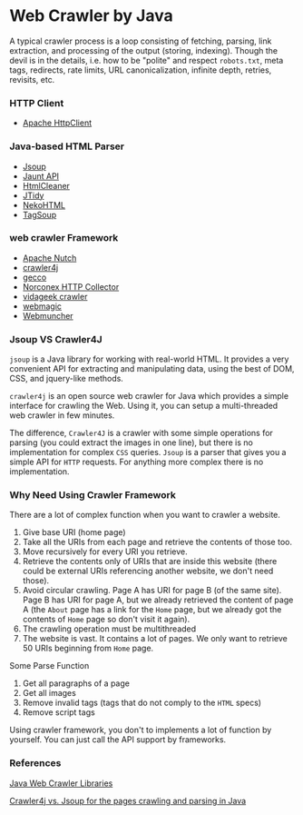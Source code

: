 # Web Crawler by Java

A typical crawler process is a loop consisting of fetching, parsing, link extraction, and processing of the output (storing, indexing). Though the devil is in the details, i.e. how to be "polite" and respect `robots.txt`, meta tags, redirects, rate limits, URL canonicalization, infinite depth, retries, revisits, etc.

### HTTP Client

- [Apache HttpClient](http://hc.apache.org/httpcomponents-client-ga/)

### Java-based HTML Parser

- [Jsoup](http://jsoup.org/)
- [Jaunt API](http://jaunt-api.com/)
- [HtmlCleaner](http://htmlcleaner.sourceforge.net/)
- [JTidy](http://jtidy.sourceforge.net/)
- [NekoHTML](http://nekohtml.sourceforge.net/)
- [TagSoup](http://ccil.org/~cowan/XML/tagsoup/)

### web crawler Framework

- [Apache Nutch](https://wiki.apache.org/nutch/FrontPage#What_is_Apache_Nutch.3F)
- [crawler4j](https://github.com/yasserg/crawler4j)
- [gecco](https://github.com/xtuhcy/gecco)
- [Norconex HTTP Collector](https://www.norconex.com/collectors/collector-http/flow)
- [vidageek crawler](https://github.com/vidageek/crawler)
- [webmagic](https://github.com/code4craft/webmagic)
- [Webmuncher](https://github.com/dadepo/Webmuncher)

### Jsoup VS Crawler4J

`jsoup` is a Java library for working with real-world HTML. It provides a very convenient API for extracting and manipulating data, using the best of DOM, CSS, and jquery-like methods.

`crawler4j` is an open source web crawler for Java which provides a simple interface for crawling the Web. Using it, you can setup a multi-threaded web crawler in few minutes.

The difference, `Crawler4J` is a crawler with some simple operations for parsing (you could extract the images in one line), but there is no implementation for complex `CSS` queries. `Jsoup` is a parser that gives you a simple API for `HTTP` requests. For anything more complex there is no implementation.

### Why Need Using Crawler Framework

There are a lot of complex function when you want to crawler a website.

1. Give base URI (home page)
2. Take all the URIs from each page and retrieve the contents of those too.
3. Move recursively for every URI you retrieve.
4. Retrieve the contents only of URIs that are inside this website (there could be external URIs referencing another website, we don't need those).
5. Avoid circular crawling. Page A has URI for page B (of the same site). Page B has URI for page A, but we already retrieved the content of page A (the `About` page has a link for the `Home` page, but we already got the contents of `Home` page so don't visit it again).
6. The crawling operation must be multithreaded
7. The website is vast. It contains a lot of pages. We only want to retrieve 50 URIs beginning from `Home` page.

Some Parse Function

1. Get all paragraphs of a page
2. Get all images
3. Remove invalid tags (tags that do not comply to the `HTML` specs)
4. Remove script tags

Using crawler framework, you don't to implements a lot of function by yourself. You can just call the API support by frameworks.



### References

[Java Web Crawler Libraries](https://stackoverflow.com/questions/11282503/java-web-crawler-libraries)

[Crawler4j vs. Jsoup for the pages crawling and parsing in Java](https://stackoverflow.com/questions/34888510/crawler4j-vs-jsoup-for-the-pages-crawling-and-parsing-in-java)